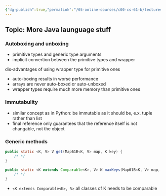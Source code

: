 ```yaml
---
{"dg-publish":true,"permalink":"/05-online-courses/c00-cs-61-b/lectures/cs-61-b-2018-spring-learning-notes-chapter-05/","noteIcon":"","created":"2024-01-31T22:49:21.460+01:00","updated":"2024-01-31T22:56:29.981+01:00"}
---
```


## Topic: More Java launguage stuff
### Autoboxing and unboxing
- primitive types and generic type arguments
- implicit convertion between the primitive types and wrapper

dis-advantages of using wrapper type for primitive ones
- auto-boxing results in worse performance
- arrays are never auto-boxed or auto-unboxed
- wrapper types require much more memory than primitive ones

### Immutabulity
- similar concept as in Python: be immutable as it should be, e.x. tuple rather than list
- final reference only guarantees that the reference itself is not changable, not the object


### Generic methods
```java
public static <K, V> V get(Map61B<K, V> map, K key) {
    /* */
}
```

```java
public static <K extends Comparable<K>, V> K maxKeys(Map61B<K, V> map, K key) {
    /* */
}
```
- `<K extends Comparable<K>, V>` all classes of K needs to be comparable